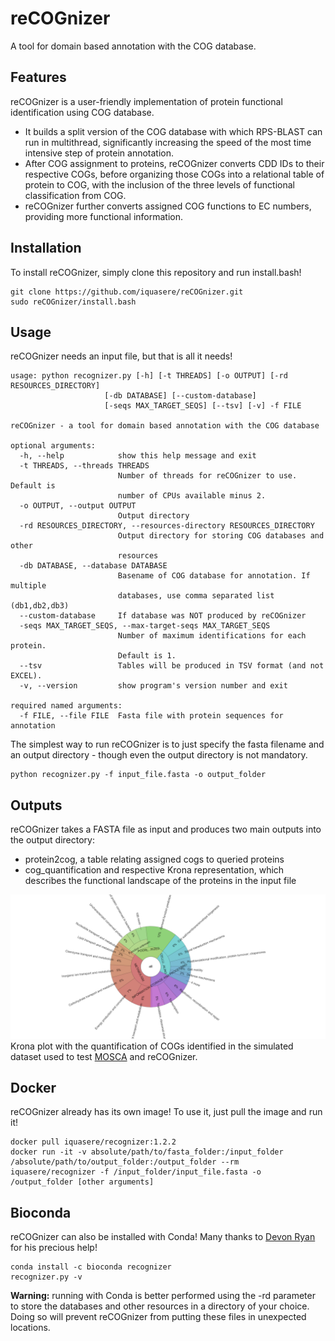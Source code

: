 # reCOGnizer

A tool for domain based annotation with the COG database.

## Features

reCOGnizer is a user-friendly implementation of protein functional identification using COG database. 
* It builds a split version of the COG database with which RPS-BLAST can run in multithread, significantly increasing the speed of the most time intensive step of protein annotation. 
* After COG assignment to proteins, reCOGnizer converts CDD IDs to their respective COGs, before organizing those COGs into a relational table of protein to COG, with the inclusion of the three levels of functional classification from COG. 
* reCOGnizer further converts assigned COG functions to EC numbers, providing more functional information.

## Installation

To install reCOGnizer, simply clone this repository and run install.bash!
```
git clone https://github.com/iquasere/reCOGnizer.git
sudo reCOGnizer/install.bash
```

## Usage

reCOGnizer needs an input file, but that is all it needs!
```
usage: python recognizer.py [-h] [-t THREADS] [-o OUTPUT] [-rd RESOURCES_DIRECTORY]
                     [-db DATABASE] [--custom-database]
                     [-seqs MAX_TARGET_SEQS] [--tsv] [-v] -f FILE

reCOGnizer - a tool for domain based annotation with the COG database

optional arguments:
  -h, --help            show this help message and exit
  -t THREADS, --threads THREADS
                        Number of threads for reCOGnizer to use. Default is
                        number of CPUs available minus 2.
  -o OUTPUT, --output OUTPUT
                        Output directory
  -rd RESOURCES_DIRECTORY, --resources-directory RESOURCES_DIRECTORY
                        Output directory for storing COG databases and other
                        resources
  -db DATABASE, --database DATABASE
                        Basename of COG database for annotation. If multiple
                        databases, use comma separated list (db1,db2,db3)
  --custom-database     If database was NOT produced by reCOGnizer
  -seqs MAX_TARGET_SEQS, --max-target-seqs MAX_TARGET_SEQS
                        Number of maximum identifications for each protein.
                        Default is 1.
  --tsv                 Tables will be produced in TSV format (and not EXCEL).
  -v, --version         show program's version number and exit

required named arguments:
  -f FILE, --file FILE  Fasta file with protein sequences for annotation
```

The simplest way to run reCOGnizer is to just specify the fasta filename and an output directory - though even the output directory is not mandatory.
```
python recognizer.py -f input_file.fasta -o output_folder
```

## Outputs

reCOGnizer takes a FASTA file as input and produces two main outputs into the output directory:
* protein2cog, a table relating assigned cogs to queried proteins
* cog_quantification and respective Krona representation, which describes the functional landscape of the proteins in the input file

![ScreenShot](krona_plot.png)
Krona plot with the quantification of COGs identified in the simulated dataset used to test [MOSCA](github.com/iquasere/MOSCA) and reCOGnizer.

## Docker

reCOGnizer already has its own image! To use it, just pull the image and run it!
```
docker pull iquasere/recognizer:1.2.2
docker run -it -v absolute/path/to/fasta_folder:/input_folder /absolute/path/to/output_folder:/output_folder --rm iquasere/recognizer -f /input_folder/input_file.fasta -o /output_folder [other arguments]
```

## Bioconda

reCOGnizer can also be installed with Conda! Many thanks to [Devon Ryan](https://github.com/dpryan79) for his precious help!
```
conda install -c bioconda recognizer
recognizer.py -v
```
**Warning:** running with Conda is better performed using the -rd parameter to store the databases and other resources in a directory of your choice. Doing so will prevent reCOGnizer from putting these files in unexpected locations.